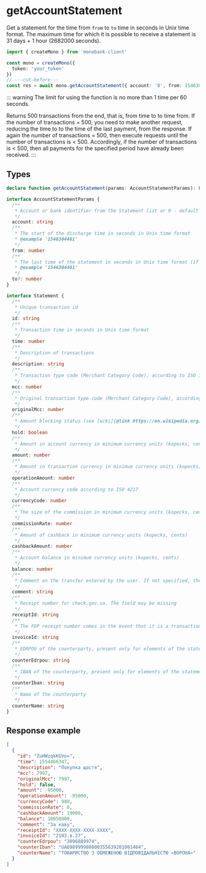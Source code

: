 # getAccountStatement

Get a statement for the time from `from` to `to` time in seconds in Unix time format. The maximum time for which it is possible to receive a statement is 31 days + 1 hour (2682000 seconds).

```ts twoslash
import { createMono } from 'monobank-client'

const mono = createMono({
  token: 'your_token'
})
// ---cut-before---
const res = await mono.getAccountStatement({ account: '0', from: 1546304461 })
```

::: warning
The limit for using the function is no more than 1 time per 60 seconds.

Returns 500 transactions from the end, that is, from time to to time from. If the number of transactions = 500, you need to make another request, reducing the time to to the time of the last payment, from the response. If again the number of transactions = 500, then execute requests until the number of transactions is < 500. Accordingly, if the number of transactions is < 500, then all payments for the specified period have already been received.
:::

## Types
```ts
declare function getAccountStatement(params: AccountStatementParams): Promise<Statement[]>

interface AccountStatementParams {
  /**
   * Account or bank identifier from the Statement list or 0 - default account
   */
  account: string
  /**
   * The start of the discharge time in seconds in Unix time format
   * @example '1546304461'
   */
  from: number
  /**
   * The last time of the statement in seconds in Unix time format (if not available, the current time will be used)
   * @example '1546304461'
   */
  to?: number
}

interface Statement {
  /**
   * Unique transaction id
   */
  id: string
  /**
   * Transaction time in seconds in Unix time format
   */
  time: number
  /**
   * Description of transactions
   */
  description: string
  /**
   * Transaction type code (Merchant Category Code), according to ISO 18245
   */
  mcc: number
  /**
   * Original transaction type code (Merchant Category Code), according to ISO 18245
   */
  originalMcc: number
  /**
   * Amount blocking status (see [wiki]{@link https://en.wikipedia.org/wiki/Authorization_hold} for details)
   */
  hold: boolean
  /**
   * Amount in account currency in minimum currency units (kopecks, cents)
   */
  amount: number
  /**
   * Amount in transaction currency in minimum currency units (kopecks, cents)
   */
  operationAmount: number
  /**
   * Account currency code according to ISO 4217
   */
  currencyCode: number
  /**
   * The size of the commission in minimum currency units (kopecks, cents)
   */
  commissionRate: number
  /**
   * Amount of cashback in minimum currency units (kopecks, cents)
   */
  cashbackAmount: number
  /**
   * Account balance in minimum currency units (kopecks, cents)
   */
  balance: number
  /**
   * Comment on the transfer entered by the user. If not specified, the field will be absent
   */
  comment: string
  /**
   * Receipt number for check.gov.ua. The field may be missing
   */
  receiptId: string
  /**
   * The FOP receipt number comes in the event that it is a transaction with the transfer of funds
   */
  invoiceId: string
  /**
   * EDRPOU of the counterparty, present only for elements of the statement of accounts of the FOP
   */
  counterEdrpou: string
  /**
   * IBAN of the counterparty, present only for elements of the statement of accounts of the FOP
   */
  counterIban: string
  /**
   * Name of the counterparty
   */
  counterName: string
}
```

## Response example
```json
[
  {
    "id": "ZuHWzqkKGVo=",
    "time": 1554466347,
    "description": "Покупка щастя",
    "mcc": 7997,
    "originalMcc": 7997,
    "hold": false,
    "amount": -95000,
    "operationAmount": -95000,
    "currencyCode": 980,
    "commissionRate": 0,
    "cashbackAmount": 19000,
    "balance": 10050000,
    "comment": "За каву",
    "receiptId": "XXXX-XXXX-XXXX-XXXX",
    "invoiceId": "2103.в.27",
    "counterEdrpou": "3096889974",
    "counterIban": "UA898999980000355639201001404",
    "counterName": "ТОВАРИСТВО З ОБМЕЖЕНОЮ ВІДПОВІДАЛЬНІСТЮ «ВОРОНА»"
  }
]
```
